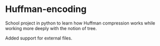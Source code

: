 # Huffman-encoding
School project in python to learn how Huffman compression works while working more deeply with the notion of tree.

Added support for external files.
